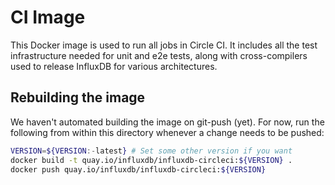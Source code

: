 # CI Image
This Docker image is used to run all jobs in Circle CI. It includes all the test infrastructure needed
for unit and e2e tests, along with cross-compilers used to release InfluxDB for various architectures.

## Rebuilding the image
We haven't automated building the image on git-push (yet). For now, run the following from within this
directory whenever a change needs to be pushed:
```bash
VERSION=${VERSION:-latest} # Set some other version if you want
docker build -t quay.io/influxdb/influxdb-circleci:${VERSION} .
docker push quay.io/influxdb/influxdb-circleci:${VERSION}
```
